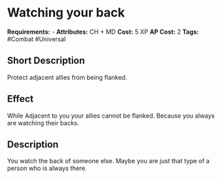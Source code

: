 # Watching your back

**Requirements:** -
**Attributes:** CH + MD
**Cost:** 5 XP
**AP Cost:** 2
**Tags:** #Combat #Universal

## Short Description
Protect adjacent allies from being flanked.

## Effect
While Adjacent to you your allies cannot be flanked. Because you always are watching their backs.

## Description
You watch the back of someone else. Maybe you are just that type of a person who is always there.